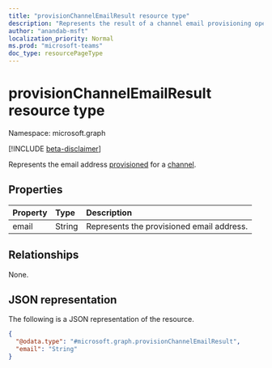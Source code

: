 ```yaml
---
title: "provisionChannelEmailResult resource type"
description: "Represents the result of a channel email provisioning operation."
author: "anandab-msft"
localization_priority: Normal
ms.prod: "microsoft-teams"
doc_type: resourcePageType
---
```


# provisionChannelEmailResult resource type

Namespace: microsoft.graph

[!INCLUDE [beta-disclaimer](../../includes/beta-disclaimer.md)]

Represents the email address [provisioned](..\api\channel-provisionemail.md) for a [channel](channel.md).

## Properties
| Property | Type   | Description                               |
| :------- | :----- | :---------------------------------------- |
| email    | String | Represents the provisioned email address. |

## Relationships
None.

## JSON representation
The following is a JSON representation of the resource.
<!-- {
  "blockType": "resource",
  "@odata.type": "microsoft.graph.provisionChannelEmailResult"
}
-->
``` json
{
  "@odata.type": "#microsoft.graph.provisionChannelEmailResult",
  "email": "String"
}
```
